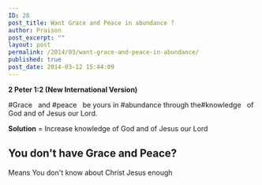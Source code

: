 ```yaml
---
ID: 28
post_title: Want Grace and Peace in abundance ?
author: Praison
post_excerpt: ""
layout: post
permalink: /2014/03/want-grace-and-peace-in-abundance/
published: true
post_date: 2014-03-12 15:44:09
---
```

<strong>2 Peter 1:2 (New International Version)</strong>

#Grace   and #peace   be yours in #abundance through the#knowledge   of God and of Jesus our Lord.

<b>Solution</b> = Increase knowledge of God and of Jesus our Lord
<h2><strong>You don't have Grace and Peace? </strong></h2>
Means You don't know about Christ Jesus enough